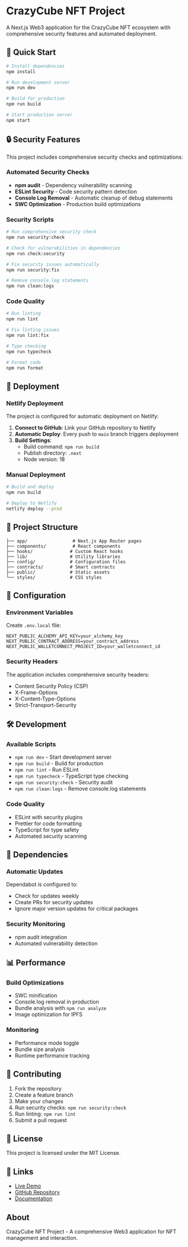 # CrazyCube NFT Project

A Next.js Web3 application for the CrazyCube NFT ecosystem with comprehensive security features and automated deployment.

## 🚀 Quick Start

```bash
# Install dependencies
npm install

# Run development server
npm run dev

# Build for production
npm run build

# Start production server
npm start
```

## 🔒 Security Features

This project includes comprehensive security checks and optimizations:

### Automated Security Checks

- **npm audit** - Dependency vulnerability scanning
- **ESLint Security** - Code security pattern detection
- **Console Log Removal** - Automatic cleanup of debug statements
- **SWC Optimization** - Production build optimizations

### Security Scripts

```bash
# Run comprehensive security check
npm run security:check

# Check for vulnerabilities in dependencies
npm run check:security

# Fix security issues automatically
npm run security:fix

# Remove console.log statements
npm run clean:logs
```

### Code Quality

```bash
# Run linting
npm run lint

# Fix linting issues
npm run lint:fix

# Type checking
npm run typecheck

# Format code
npm run format
```

## 🚀 Deployment

### Netlify Deployment

The project is configured for automatic deployment on Netlify:

1. **Connect to GitHub**: Link your GitHub repository to Netlify
2. **Automatic Deploy**: Every push to `main` branch triggers deployment
3. **Build Settings**: 
   - Build command: `npm run build`
   - Publish directory: `.next`
   - Node version: 18

### Manual Deployment

```bash
# Build and deploy
npm run build

# Deploy to Netlify
netlify deploy --prod
```

## 📁 Project Structure

```
├── app/                 # Next.js App Router pages
├── components/          # React components
├── hooks/              # Custom React hooks
├── lib/                # Utility libraries
├── config/             # Configuration files
├── contracts/          # Smart contracts
├── public/             # Static assets
└── styles/             # CSS styles
```

## 🔧 Configuration

### Environment Variables

Create `.env.local` file:

```env
NEXT_PUBLIC_ALCHEMY_API_KEY=your_alchemy_key
NEXT_PUBLIC_CONTRACT_ADDRESS=your_contract_address
NEXT_PUBLIC_WALLETCONNECT_PROJECT_ID=your_walletconnect_id
```

### Security Headers

The application includes comprehensive security headers:

- Content Security Policy (CSP)
- X-Frame-Options
- X-Content-Type-Options
- Strict-Transport-Security

## 🛠️ Development

### Available Scripts

- `npm run dev` - Start development server
- `npm run build` - Build for production
- `npm run lint` - Run ESLint
- `npm run typecheck` - TypeScript type checking
- `npm run security:check` - Security audit
- `npm run clean:logs` - Remove console.log statements

### Code Quality

- ESLint with security plugins
- Prettier for code formatting
- TypeScript for type safety
- Automated security scanning

## 🔄 Dependencies

### Automatic Updates

Dependabot is configured to:

- Check for updates weekly
- Create PRs for security updates
- Ignore major version updates for critical packages

### Security Monitoring

- npm audit integration
- Automated vulnerability detection

## 📊 Performance

### Build Optimizations

- SWC minification
- Console.log removal in production
- Bundle analysis with `npm run analyze`
- Image optimization for IPFS

### Monitoring

- Performance mode toggle
- Bundle size analysis
- Runtime performance tracking

## 🤝 Contributing

1. Fork the repository
2. Create a feature branch
3. Make your changes
4. Run security checks: `npm run security:check`
5. Run linting: `npm run lint`
6. Submit a pull request

## 📄 License

This project is licensed under the MIT License.

## 🔗 Links

- [Live Demo](https://your-netlify-app.netlify.app)
- [GitHub Repository](https://github.com/denpi222222/sait4)
- [Documentation](https://github.com/denpi222222/sait4/blob/main/README.md)

## About

CrazyCube NFT Project - A comprehensive Web3 application for NFT management and interaction.

